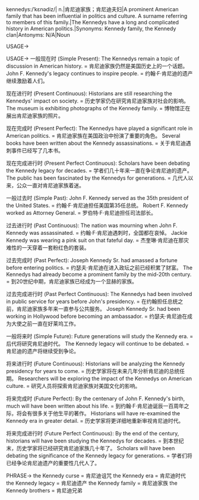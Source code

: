 kennedys:/ˈkɛnədiz/| n.|肯尼迪家族；肯尼迪夫妇|A prominent American family that has been influential in politics and culture.  A surname referring to members of this family.|The Kennedys have a long and complicated history in American politics.|Synonyms: Kennedy family, the Kennedy clan|Antonyms: N/A|Noun

USAGE->

USAGE->
一般现在时 (Simple Present):
The Kennedys remain a topic of discussion in American history. = 肯尼迪家族仍然是美国历史上的一个话题。
John F. Kennedy's legacy continues to inspire people. = 约翰·F·肯尼迪的遗产继续激励着人们。

现在进行时 (Present Continuous):
Historians are still researching the Kennedys' impact on society. = 历史学家仍在研究肯尼迪家族对社会的影响。
The museum is exhibiting photographs of the Kennedy family. = 博物馆正在展出肯尼迪家族的照片。

现在完成时 (Present Perfect):
The Kennedys have played a significant role in American politics. = 肯尼迪家族在美国政治中扮演了重要的角色。
Several books have been written about the Kennedy assassinations. = 关于肯尼迪遇刺事件已经写了几本书。

现在完成进行时 (Present Perfect Continuous):
Scholars have been debating the Kennedy legacy for decades. = 学者们几十年来一直在争论肯尼迪的遗产。
The public has been fascinated by the Kennedys for generations. = 几代人以来，公众一直对肯尼迪家族着迷。


一般过去时 (Simple Past):
John F. Kennedy served as the 35th president of the United States. = 约翰·F·肯尼迪担任美国第35任总统。
Robert F. Kennedy worked as Attorney General. = 罗伯特·F·肯尼迪担任司法部长。

过去进行时 (Past Continuous):
The nation was mourning when John F. Kennedy was assassinated. = 约翰·F·肯尼迪遇刺时，全国都在哀悼。
Jackie Kennedy was wearing a pink suit on that fateful day. = 杰奎琳·肯尼迪在那灾难性的一天穿着一套粉红色的套装。

过去完成时 (Past Perfect):
Joseph Kennedy Sr. had amassed a fortune before entering politics. = 约瑟夫·肯尼迪在进入政坛之前已经积累了财富。
The Kennedys had already become a prominent family by the mid-20th century. = 到20世纪中期，肯尼迪家族已经成为一个显赫的家族。

过去完成进行时 (Past Perfect Continuous):
The Kennedys had been involved in public service for years before John's presidency. = 在约翰担任总统之前，肯尼迪家族多年来一直参与公共服务。
Joseph Kennedy Sr. had been working in Hollywood before becoming an ambassador. = 约瑟夫·肯尼迪在成为大使之前一直在好莱坞工作。

一般将来时 (Simple Future):
Future generations will study the Kennedy era. = 后代将研究肯尼迪时代。
The Kennedy legacy will continue to be debated. = 肯尼迪的遗产将继续受到争论。

将来进行时 (Future Continuous):
Historians will be analyzing the Kennedy presidency for years to come. = 历史学家将在未来几年分析肯尼迪的总统任期。
Researchers will be exploring the impact of the Kennedys on American culture. = 研究人员将探索肯尼迪家族对美国文化的影响。


将来完成时 (Future Perfect):
By the centenary of John F. Kennedy's birth, much will have been written about his life. = 到约翰·F·肯尼迪诞辰一百周年之际，将会有很多关于他生平的著作。
Historians will have re-examined the Kennedy era in greater detail. = 历史学家将更详细地重新审视肯尼迪时代。


将来完成进行时 (Future Perfect Continuous):
By the end of the century, historians will have been studying the Kennedys for decades. = 到本世纪末，历史学家将已经研究肯尼迪家族几十年了。
Scholars will have been debating the significance of the Kennedy legacy for generations. = 学者们将已经争论肯尼迪遗产的重要性几代人了。


PHRASE->
the Kennedy curse = 肯尼迪诅咒
the Kennedy era = 肯尼迪时代
the Kennedy legacy = 肯尼迪遗产
the Kennedy family = 肯尼迪家族
the Kennedy brothers = 肯尼迪兄弟
